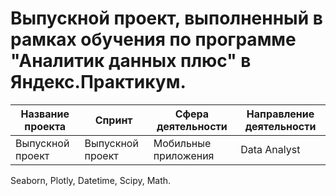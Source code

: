 # Выпускной проект, выполненный в рамках обучения по программе "Аналитик данных плюс" в Яндекс.Практикум.

| Название проекта | Спринт | Сфера деятельности | Направление деятельности | 
| ------------- | ------------- | ------------- | ------------- |
|Выпускной проект | Выпускной проект | Мобильные приложения | Data Analyst | Навыки и интрументы | Pandas, Numpy, Matplotlib, 
Seaborn, Plotly, Datetime, Scipy, Math.

